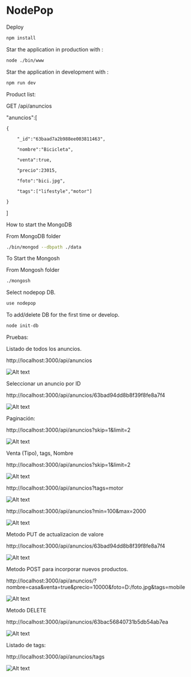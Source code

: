 # NodePop

Deploy 

```sh
npm install
```

Star the application in production with :

```sh
node ./bin/www
```

Star the application in development with :

```sh
npm run dev
```

Product list:

GET /api/anuncios

"anuncios":[

    {

        "_id":"63baad7a2b988ee003811463",

        "nombre":"Bicicleta",

        "venta":true,

        "precio":23015,

        "foto":"bici.jpg",

        "tags":["lifestyle","motor"]

    }

]

How to start the MongoDB

From MongoDB folder

```sh
./bin/mongod --dbpath ./data
```

To Start the Mongosh

From Mongosh folder

```sh
./mongosh 
```

Select nodepop DB.

```sh
use nodepop 
```

To add/delete DB for the first time or develop.

```sh
node init-db 
```

Pruebas:

Listado de todos los anuncios.

http://localhost:3000/api/anuncios

![Alt text](public/images/GET.png)

Seleccionar un anuncio por ID

http://localhost:3000/api/anuncios/63bad94dd8b8f39f8fe8a7f4

![Alt text](public/images/GET2.png)

Paginación:

http://localhost:3000/api/anuncios?skip=1&limit=2

![Alt text](public/images/GET3.png)

Venta (Tipo), tags, Nombre

http://localhost:3000/api/anuncios?skip=1&limit=2

![Alt text](public/images/GET4.png)

http://localhost:3000/api/anuncios?tags=motor


![Alt text](public/images/GET5.png)

http://localhost:3000/api/anuncios?min=100&max=2000

![Alt text](public/images/GET6.png)

Metodo PUT de actualizacion de valore

http://localhost:3000/api/anuncios/63bad94dd8b8f39f8fe8a7f4

![Alt text](public/images/PUT.png)

Metodo POST para incorporar nuevos productos.

http://localhost:3000/api/anuncios/?nombre=casa&venta=true&precio=10000&foto=D:/foto.jpg&tags=mobile

![Alt text](public/images/POST.png)

Metodo DELETE

http://localhost:3000/api/anuncios/63bac56840731b5db54ab7ea

![Alt text](public/images/DELETE.png)


Listado de tags:

http://localhost:3000/api/anuncios/tags

![Alt text](public/images/GETTags.png)